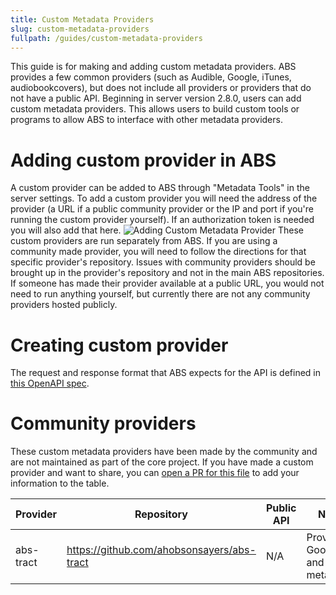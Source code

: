 ```yaml
---
title: Custom Metadata Providers
slug: custom-metadata-providers
fullpath: /guides/custom-metadata-providers
---
```


This guide is for making and adding custom metadata providers.
ABS provides a few common providers (such as Audible, Google, iTunes, audiobookcovers), but does not include all providers or providers that do not have a public API.
Beginning in server version 2.8.0, users can add custom metadata providers.
This allows users to build custom tools or programs to allow ABS to interface with other metadata providers.

# Adding custom provider in ABS

A custom provider can be added to ABS through "Metadata Tools" in the server settings.
To add a custom provider you will need the address of the provider (a URL if a public community provider or the IP and port if you're running the custom provider yourself).
If an authorization token is needed you will also add that here.
![Adding Custom Metadata Provider](/guides/custom_metadata/adding_provider.png)
These custom providers are run separately from ABS.
If you are using a community made provider, you will need to follow the directions for that specific provider's repository.
Issues with community providers should be brought up in the provider's repository and not in the main ABS repositories.
If someone has made their provider available at a public URL, you would not need to run anything yourself, but currently there are not any community providers hosted publicly.

# Creating custom provider

The request and response format that ABS expects for the API is defined in [this OpenAPI spec](https://github.com/advplyr/audiobookshelf/blob/master/custom-metadata-provider-specification.yaml).

# Community providers

These custom metadata providers have been made by the community and are not maintained as part of the core project.
If you have made a custom provider and want to share, you can [open a PR for this file](https://github.com/audiobookshelf/audiobookshelf-web/blob/master/content/guides/13.custom-metadata-providers.md) to add your information to the table.

| Provider  | Repository                                 | Public API | Notes                                  |
| --------- | ------------------------------------------ | ---------- | -------------------------------------- |
| abs-tract | https://github.com/ahobsonsayers/abs-tract | N/A        | Provides Goodreads and Kindle metadata |
